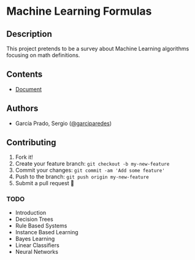 # Machine Learning Formulas

## Description

This project pretends to be a survey about Machine Learning algorithms focusing on math definitions.

## Contents
- [Document](document.pdf)

## Authors
- García Prado, Sergio ([@garciparedes](garciparedes.me))

## Contributing

1. Fork it!
2. Create your feature branch: `git checkout -b my-new-feature`
3. Commit your changes: `git commit -am 'Add some feature'`
4. Push to the branch: `git push origin my-new-feature`
5. Submit a pull request 🙂

### TODO
  - Introduction
  - Decision Trees
  - Rule Based Systems
  - Instance Based Learning
  - Bayes Learning
  - Linear Classifiers
  - Neural Networks
